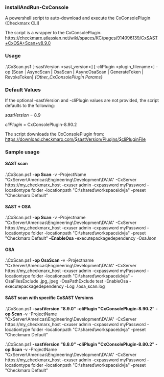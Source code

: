 ### installAndRun-CxConsole

A powershell script to auto-download and execute the CxConsolePlugin (Checkmarx CLI)

The script is a wrapper to the CxConsolePlugin. 
    https://checkmarx.atlassian.net/wiki/spaces/KC/pages/914096139/CxSAST+CxOSA+Scan+v8.9.0

### Usage

.\CxScan.ps1  [-sastVersion &lt;sast_version&gt;] [-cliPlugin &lt;plugin_filename&gt;] -op [Scan | AsyncScan | OsaScan | AsyncOsaScan | GenerateToken |  RevokeToken] *{Other_CxConsolePlugin Params}*

### Default Values

If the optional -sastVersion and -cliPlugin values are not provided, the script defaults to the following:

*sastVersion* = 8.9

*cliPlugin* = CxConsolePlugin-8.90.2

The script downloads the CxConsolePlugin from:
https://download.checkmarx.com/$sastVersion/Plugins/$cliPluginFile

### Sample usage

#### SAST scan
.\CxScan.ps1  **-op Scan** -v -ProjectName "CxServer\Americas\Engineering\Development\DVJA" -CxServer https://my_checkmarx_host -cxuser admin -cxpassword myPassword -locationtype folder -locationpath "C:\shared\workspace\dvja" -preset "Checkmarx Default"

#### SAST + OSA
.\CxScan.ps1  **-op Scan** -v -Projectname "CxServer\Americas\Engineering\Development\DVJA" -CxServer https://my_checkmarx_host -cxuser admin -cxpassword myPassword -locationtype folder -locationpath "C:\shared\workspace\dvja" -preset "Checkmarx Default" **–EnableOsa** -executepackagedependency -OsaJson

#### OSA
.\CxScan.ps1  **-op OsaScan** -v -Projectname "CxServer\Americas\Engineering\Development\DVJA" -CxServer https://my_checkmarx_host -cxuser admin -cxpassword myPassword -locationtype folder -locationpath "C:\shared\workspace\dvja" -OsaFilesExclude .jpg,.jpeg -OsaPathExclude test -EnableOsa -executepackagedependency -Log .\osa_scan.log

#### SAST scan with specific CxSAST Versions
.\CxScan.ps1  **-sastVersion "8.9.0" -cliPlugin "CxConsolePlugin-8.90.2" -op Scan** -v -ProjectName "CxServer\Americas\Engineering\Development\DVJA" -CxServer https://my_checkmarx_host -cxuser admin -cxpassword myPassword -locationtype folder -locationpath "C:\shared\workspace\dvja" -preset "Checkmarx Default"

.\CxScan.ps1  **-sastVersion "8.8.0" -cliPlugin "CxConsolePlugin-8.80.2" -op Scan** -v -ProjectName "CxServer\Americas\Engineering\Development\DVJA" -CxServer https://my_checkmarx_host -cxuser admin -cxpassword myPassword -locationtype folder -locationpath "C:\shared\workspace\dvja" -preset "Checkmarx Default"

